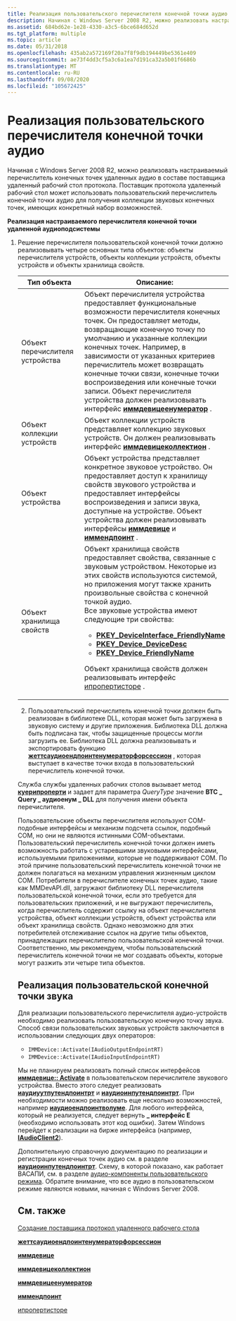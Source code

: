 ```yaml
---
title: Реализация пользовательского перечислителя конечной точки аудио
description: Начиная с Windows Server 2008 R2, можно реализовать настраиваемый перечислитель конечных точек удаленных аудио в составе поставщика удаленный рабочий стол протокола.
ms.assetid: 684bd62e-1e28-4330-a3c5-6bce684d652d
ms.tgt_platform: multiple
ms.topic: article
ms.date: 05/31/2018
ms.openlocfilehash: 435ab2a572169f20a7f8f9db194449be5361e409
ms.sourcegitcommit: ae73f4dd3cf5a3c6a1ea7d191ca32a5b01f6686b
ms.translationtype: MT
ms.contentlocale: ru-RU
ms.lasthandoff: 09/08/2020
ms.locfileid: "105672425"
---
```

# <a name="implementing-a-custom-audio-endpoint-enumerator"></a>Реализация пользовательского перечислителя конечной точки аудио

Начиная с Windows Server 2008 R2, можно реализовать настраиваемый перечислитель конечных точек удаленных аудио в составе поставщика удаленный рабочий стол протокола. Поставщик протокола удаленный рабочий стол может использовать пользовательский перечислитель конечной точки аудио для получения коллекции звуковых конечных точек, имеющих конкретный набор возможностей.

**Реализация настраиваемого перечислителя конечной точки удаленной аудиоподсистемы**

1.  Решение перечислителя пользовательской конечной точки должно реализовывать четыре основных типа объектов: объекты перечислителя устройств, объекты коллекции устройств, объекты устройств и объекты хранилища свойств.

    

    <table>
    <colgroup>
    <col style="width: 50%" />
    <col style="width: 50%" />
    </colgroup>
    <thead>
    <tr class="header">
    <th>Тип объекта</th>
    <th>Описание:</th>
    </tr>
    </thead>
    <tbody>
    <tr class="odd">
    <td>Объект перечислителя устройства<br/></td>
    <td>Объект перечислителя устройства предоставляет функциональные возможности перечислителя конечных точек. Он предоставляет методы, возвращающие конечную точку по умолчанию и указанные коллекции конечных точек. Например, в зависимости от указанных критериев перечислитель может возвращать конечные точки связи, конечные точки воспроизведения или конечные точки записи. Объект перечислителя устройства должен реализовывать интерфейс <a href="/windows/desktop/api/mmdeviceapi/nn-mmdeviceapi-immdeviceenumerator"><strong>иммдевицеенумератор</strong></a> .<br/></td>
    </tr>
    <tr class="even">
    <td>Объект коллекции устройств<br/></td>
    <td>Объект коллекции устройств представляет коллекцию звуковых устройств. Он должен реализовывать интерфейс <a href="/windows/desktop/api/mmdeviceapi/nn-mmdeviceapi-immdevicecollection"><strong>иммдевицеколлектион</strong></a> .<br/></td>
    </tr>
    <tr class="odd">
    <td>Объект устройства<br/></td>
    <td>Объект устройства представляет конкретное звуковое устройство. Он предоставляет доступ к хранилищу свойств звукового устройства и предоставляет интерфейсы воспроизведения и записи звука, доступные на устройстве. Объект устройства должен реализовывать интерфейсы <a href="/windows/desktop/api/mmdeviceapi/nn-mmdeviceapi-immdevice"><strong>иммдевице</strong></a> и <a href="/windows/desktop/api/mmdeviceapi/nn-mmdeviceapi-immendpoint"><strong>иммендпоинт</strong></a> .<br/></td>
    </tr>
    <tr class="even">
    <td>Объект хранилища свойств<br/></td>
    <td>Объект хранилища свойств предоставляет свойства, связанные с звуковым устройством. Некоторые из этих свойств используются системой, но приложения могут также хранить произвольные свойства с конечной точкой аудио.<br/> Все звуковые устройства имеют следующие три свойства:<br/>
    <ul>
    <li><a href="/windows/desktop/CoreAudio/pkey-deviceinterface-friendlyname"><strong>PKEY_DeviceInterface_FriendlyName</strong></a></li>
    <li><a href="/windows/desktop/CoreAudio/pkey-device-devicedesc"><strong>PKEY_Device_DeviceDesc</strong></a></li>
    <li><a href="/windows/desktop/CoreAudio/pkey-device-friendlyname"><strong>PKEY_Device_FriendlyName</strong></a></li>
    </ul>
Объект хранилища свойств должен реализовывать интерфейс <a href="/windows/win32/api/propsys/nn-propsys-ipropertystore">ипропертисторе</a> .<br/></td>
    </tr>
    </tbody>
    </table>

    

     

2.  Пользовательский перечислитель конечной точки должен быть реализован в библиотеке DLL, которая может быть загружена в звуковую систему и другие приложения. Библиотека DLL должна быть подписана так, чтобы защищенные процессы могли загрузить ее. Библиотека DLL должна реализовывать и экспортировать функцию [**жеттсаудиоендпоинтенумераторфорсессион**](gettsaudioendpointenumeratorforsession.md) , которая выступает в качестве точки входа в пользовательский перечислитель конечной точки.

Служба службы удаленных рабочих столов вызывает метод [**куерипроперти**](/windows/desktop/api/Wtsprotocol/nf-wtsprotocol-iwtsprotocolconnection-queryproperty) и задает для параметра *QueryType* значение **ВТС \_ Query \_ аудиоенум \_ DLL** для получения имени объекта перечислителя.

Пользовательские объекты перечислителя используют COM-подобные интерфейсы и механизм подсчета ссылок, подобный COM, но они не являются истинными COM-объектами. Пользовательский перечислитель конечной точки должен иметь возможность работать с устаревшими звуковыми интерфейсами, используемыми приложениями, которые не поддерживают COM. По этой причине пользовательский перечислитель конечной точки не должен полагаться на механизм управления жизненным циклом COM. Потребители в перечислителе конечных точек аудио, такие как MMDevAPI.dll, загружают библиотеку DLL перечислителя пользовательской конечной точки, если это требуется для пользовательских приложений, и не выгружают перечислитель, когда перечислитель содержит ссылку на объект перечислителя устройства, объект коллекции устройств, объект устройства или объект хранилища свойств. Однако невозможно для этих потребителей отслеживание ссылок на другие типы объектов, принадлежащих перечислителю пользовательской конечной точки. Соответственно, мы рекомендуем, чтобы пользовательский перечислитель конечной точки не мог создавать объекты, которые могут разжить эти четыре типа объектов.

## <a name="to-implement-a-custom-audio-endpoint"></a>Реализация пользовательской конечной точки звука

Для реализации пользовательского перечислителя аудио-устройств необходимо реализовать пользовательскую конечную точку звука. Способ связи пользовательских звуковых устройств заключается в использовании следующих двух операторов:

-   `IMMDevice::Activate(IAudioOutputEndpointRT)`
-   `IMMDevice::Activate(IAudioInputEndpointRT)`

Мы не планируем реализовать полный список интерфейсов [**иммдевице:: Activate**](/windows/desktop/api/mmdeviceapi/nf-mmdeviceapi-immdevice-activate) в пользовательском перечислителе звукового устройства. Вместо этого следует реализовать [**иаудиуутпутендпоинтрт**](/windows/desktop/api/Audioengineendpoint/nn-audioengineendpoint-iaudiooutputendpointrt) и [**иаудиоинпутендпоинтрт**](/windows/desktop/api/Audioengineendpoint/nn-audioengineendpoint-iaudioinputendpointrt). При необходимости можно реализовать еще несколько возможностей, например [**иаудиоендпоинтволуме**](/windows/desktop/api/endpointvolume/nn-endpointvolume-iaudioendpointvolume). Для любого интерфейса, который не реализуется, следует вернуть **\_ интерфейс E** (необходимо использовать этот код ошибки). Затем Windows перейдет к реализации на бирже интерфейса (например, [**IAudioClient2**](/windows/desktop/api/audioclient/nn-audioclient-iaudioclient2)).

Дополнительную справочную документацию по реализации и регистрации конечных точек аудио см. в разделе [**иаудиоинпутендпоинтрт**](/windows/desktop/api/Audioengineendpoint/nn-audioengineendpoint-iaudioinputendpointrt). Схему, в которой показано, как работает ВАСАПИ, см. в разделе [аудио-компоненты пользовательского режима](/windows/desktop/CoreAudio/user-mode-audio-components). Обратите внимание, что все аудио в пользовательском режиме являются новыми, начиная с Windows Server 2008.

## <a name="related-topics"></a>См. также

<dl> <dt>

[Создание поставщика протокол удаленного рабочего стола](creating-a-custom-remote-protocol.md)
</dt> <dt>

[**жеттсаудиоендпоинтенумераторфорсессион**](gettsaudioendpointenumeratorforsession.md)
</dt> <dt>

[**иммдевице**](/windows/desktop/api/mmdeviceapi/nn-mmdeviceapi-immdevice)
</dt> <dt>

[**иммдевицеколлектион**](/windows/desktop/api/mmdeviceapi/nn-mmdeviceapi-immdevicecollection)
</dt> <dt>

[**иммдевицеенумератор**](/windows/desktop/api/mmdeviceapi/nn-mmdeviceapi-immdeviceenumerator)
</dt> <dt>

[**иммендпоинт**](/windows/desktop/api/mmdeviceapi/nn-mmdeviceapi-immendpoint)
</dt> <dt>

[ипропертисторе](/windows/win32/api/propsys/nn-propsys-ipropertystore)
</dt> </dl>
